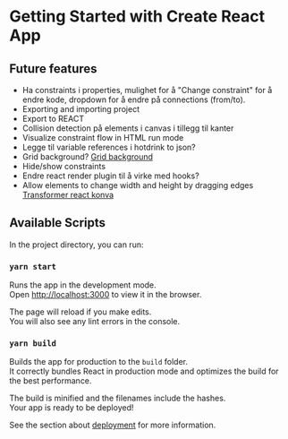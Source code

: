# Getting Started with Create React App

## Future features
* Ha constraints i properties, mulighet for å "Change constraint" for å endre kode, dropdown for å endre på connections (from/to).
* Exporting and importing project
* Export to REACT
* Collision detection på elements i canvas i tillegg til kanter
* Visualize constraint flow in HTML run mode
* Legge til variable references i hotdrink to json?
* Grid background? [Grid background](https://codepen.io/pierrebleroux/pen/gGpvxJ?editors=1010)
* Hide/show constraints
* Endre react render plugin til å virke med hooks?
* Allow elements to change width and height by dragging edges [Transformer react konva](https://konvajs.org/docs/react/Transformer.html)

## Available Scripts

In the project directory, you can run:

### `yarn start`

Runs the app in the development mode.\
Open [http://localhost:3000](http://localhost:3000) to view it in the browser.

The page will reload if you make edits.\
You will also see any lint errors in the console.

### `yarn build`

Builds the app for production to the `build` folder.\
It correctly bundles React in production mode and optimizes the build for the best performance.

The build is minified and the filenames include the hashes.\
Your app is ready to be deployed!

See the section about [deployment](https://facebook.github.io/create-react-app/docs/deployment) for more information.

